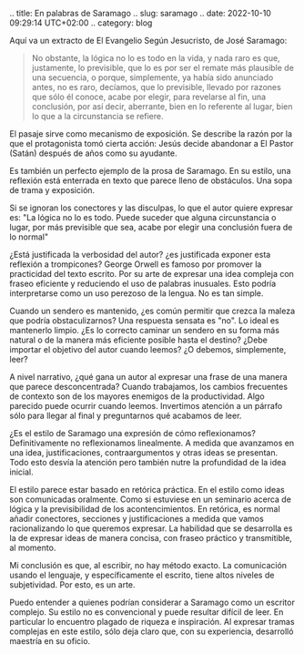 .. title: En palabras de Saramago
.. slug: saramago
.. date: 2022-10-10 09:29:14 UTC+02:00
.. category: blog

Aquí va un extracto de El Evangelio Según Jesucristo, de José Saramago:

> No obstante, la lógica no lo es todo en la vida, y nada raro es que, justamente, lo previsible,
que lo es por ser el remate más plausible de una secuencia, o porque, simplemente, ya había sido anunciado antes,
no es raro, decíamos, que lo previsible, llevado por razones que sólo él conoce, acabe por elegir, para revelarse al fin,
una conclusión, por así decir, aberrante, bien en lo referente al lugar, bien lo que a la circunstancia se refiere.

El pasaje sirve como mecanismo de exposición.
Se describe la razón por la que el protagonista tomó cierta acción: Jesús decide abandonar a El Pastor (Satán) después de años como su ayudante.

Es también un perfecto ejemplo de la prosa de Saramago.
En su estilo, una reflexión está enterrada en texto que parece lleno de obstáculos.
Una sopa de trama y exposición.

Si se ignoran los conectores y las disculpas, lo que el autor quiere expresar es:
"La lógica no lo es todo. Puede suceder que alguna circunstancia o lugar, por más previsible que sea, acabe por elegir una conclusión fuera de lo normal"

¿Está justificada la verbosidad del autor? ¿es justificada exponer esta reflexión a trompicones?
George Orwell es famoso por promover la practicidad del texto escrito. Por su arte de expresar
una idea compleja con fraseo eficiente y reduciendo el uso de palabras inusuales. 
Esto podría interpretarse como un uso perezoso de la lengua. No es tan simple.

Cuando un sendero es mantenido, ¿es común permitir que crezca la maleza que podría obstaculizarnos? 
Una respuesta sensata es "no". Lo ideal es mantenerlo limpio. 
¿Es lo correcto caminar un sendero en su forma más natural o de la manera más eficiente posible hasta el destino? 
¿Debe importar el objetivo del autor cuando leemos? ¿O debemos, simplemente, leer?

A nivel narrativo, ¿qué gana un autor al expresar una frase de una manera que parece desconcentrada?
Cuando trabajamos, los cambios frecuentes de contexto son de los mayores enemigos de la productividad.
Algo parecido puede ocurrir cuando leemos. Invertimos atención a un párrafo sólo para llegar al final y preguntarnos qué acabamos de leer.

¿Es el estilo de Saramago una expresión de cómo reflexionamos? Definitivamente no reflexionamos linealmente. 
A medida que avanzamos en una idea, justificaciones, contraargumentos y otras ideas se presentan.
Todo esto desvía la atención pero también nutre la profundidad de la idea inicial.

El estilo parece estar basado en retórica práctica. En el estilo como ideas son comunicadas oralmente.
Como si estuviese en un seminario acerca de lógica y la previsibilidad de los acontencimientos.
En retórica, es normal añadir conectores, secciones y justificaciones a medida que vamos racionalizando lo que queremos expresar.
La habilidad que se desarrolla es la de expresar ideas de manera concisa, con fraseo práctico y transmitible, al momento.

Mi conclusión es que, al escribir, no hay método exacto.
La comunicación usando el lenguaje, y específicamente el escrito, tiene altos niveles de subjetividad.
Por esto, es un arte.

Puedo entender a quienes podrían considerar a Saramago como un escritor complejo.
Su estilo no es convencional y puede resultar difícil de leer.
En particular lo encuentro plagado de riqueza e inspiración.
Al expresar tramas complejas en este estilo, sólo deja claro que, con su experiencia, desarrolló maestría en su oficio.
